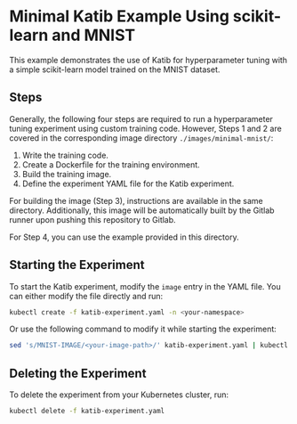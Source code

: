 # Minimal Katib Example Using scikit-learn and MNIST

This example demonstrates the use of Katib for hyperparameter tuning with a 
simple scikit-learn model trained on the MNIST dataset.

## Steps
Generally, the following four steps are required to run a hyperparameter tuning 
experiment using custom training code. However, Steps 1 and 2 are covered in 
the corresponding image directory `./images/minimal-mnist/`:
1. Write the training code.
2. Create a Dockerfile for the training environment.
3. Build the training image.
4. Define the experiment YAML file for the Katib experiment.

For building the image (Step 3), instructions are available in the same 
directory. Additionally, this image will be automatically built by the Gitlab 
runner upon pushing this repository to Gitlab.

For Step 4, you can use the example provided in this directory.

## Starting the Experiment
To start the Katib experiment, modify the `image` entry in the YAML file. 
You can either modify the file directly and run:

```sh
kubectl create -f katib-experiment.yaml -n <your-namespace>
```

Or use the following command to modify it while starting the experiment:

```sh
sed 's/MNIST-IMAGE/<your-image-path>/' katib-experiment.yaml | kubectl create -f - -n <your-namespace>
```

## Deleting the Experiment
To delete the experiment from your Kubernetes cluster, run:

```sh
kubectl delete -f katib-experiment.yaml
```

